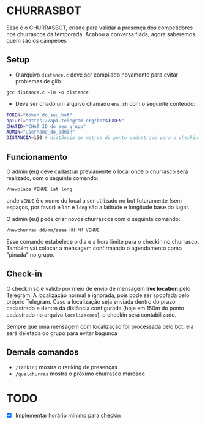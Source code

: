 # CHURRASBOT

Esse é o CHURRASBOT, criado para validar a presença dos competidores nos churrascos da temporada. Acabou a conversa fiada, agora saberemos quem são os campeões

## Setup
* O arquivo `distance.c` deve ser compilado novamente para evitar problemas de glib

```gcc distance.c -lm -o distance```

* Deve ser criado um arquivo chamado `env.sh` com o seguinte conteúdo:
```bash
TOKEN="token_do_seu_bot"
apiurl="https://api.telegram.org/bot$TOKEN"
CHATID="CHAT_ID do seu grupo"
ADMIN="username_do_admin"
DISTANCIA=150 # distância em metros do ponto cadastrado para o checkin ser aceito
```

## Funcionamento
O admin (eu) deve cadastrar previamente o local onde o churrasco será realizado, com o seguinte comando:

```/newplace VENUE lat long```

onde `VENUE` é o nome do local a ser utilizado no bot futuramente (sem espaços, por favor) e `lat` e `long` são a latitude e longitude base do lugar.

O admin (eu) pode criar novos churrascos com o seguinte comando:

```/newchurras dd/mm/aaaa HH:MM VENUE```

Esse comando estabelece o dia e a hora limite para o checkin no churrasco. Também vai colocar a mensagem confirmando o agendamento como "pinada" no grupo.

## Check-in

O checkin só é válido por meio de envio de mensagem **live location** pelo Telegram. A localização normal é ignorada, pois pode ser spoofada pelo próprio Telegram. Caso a localização seja enviada dentro do prazo cadastrado e dentro da distância configurada (hoje em 150m do ponto cadastrado no arquivo `localizacoes`), o checkin será contabilizado.

Sempre que uma mensagem com localização for processada pelo bot, ela será deletada do grupo para evitar bagunça

## Demais comandos
* `/ranking` mostra o ranking de presenças
* `/qualchurras` mostra o próximo churrasco marcado

# TODO
- [x] Implementar horário mínimo para checkin 

